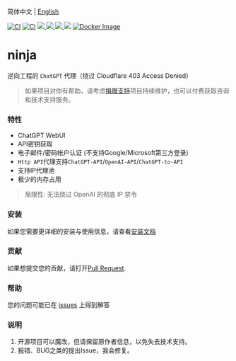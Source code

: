 <br>简体中文 | [English](README.md)

[![CI](https://github.com/gngpp/ninja/actions/workflows/CI.yml/badge.svg)](https://github.com/gngpp/ninja/actions/workflows/CI.yml)
[![CI](https://github.com/gngpp/ninja/actions/workflows/Release.yml/badge.svg)](https://github.com/gngpp/ninja/actions/workflows/Release.yml)
 <a target="_blank" href="https://github.com/gngpp/ninja/blob/main/LICENSE">
  <img src="https://img.shields.io/badge/license-GPL_3.0-blue.svg"/>
 </a>
  <a href="https://github.com/gngpp/ninja/releases">
    <img src="https://img.shields.io/github/release/gngpp/ninja.svg?style=flat">
  </a><a href="https://github.com/gngpp/ninja/releases">
    <img src="https://img.shields.io/github/downloads/gngpp/ninja/total?style=flat">
  </a>
  [![](https://img.shields.io/docker/image-size/gngpp/ninja)](https://registry.hub.docker.com/r/gngpp/ninja)
  [![Docker Image](https://img.shields.io/docker/pulls/gngpp/ninja.svg)](https://hub.docker.com/r/gngpp/ninja/)

# ninja

逆向工程的 `ChatGPT` 代理（绕过 Cloudflare 403 Access Denied）

> 如果项目对你有帮助，请考虑[捐赠支持](https://github.com/gngpp/gngpp/blob/main/SPONSOR.md#sponsor-my-open-source-works)项目持续维护，也可以付费获取咨询和技术支持服务。

### 特性

- ChatGPT WebUI
- API密钥获取
- 电子邮件/密码帐户认证 (不支持Google/Microsoft第三方登录)
- `Http API`代理支持`ChatGPT-API`/`OpenAI-API`/`ChatGPT-to-API` 
- 支持IP代理池
- 极少的内存占用

> 局限性: 无法绕过 OpenAI 的彻底 IP 禁令

### 安装

如果您需要更详细的安装与使用信息，请查看[安装文档](https://github.com/gngpp/ninja/blob/main/doc/readme_zh.md)

### 贡献

如果想提交您的贡献，请打开[Pull Request](https://github.com/gngpp/ninja/pulls).

### 帮助

您的问题可能已在 [issues](https://github.com/gngpp/ninja/issues) 上得到解答

### 说明

1. 开源项目可以魔改，但请保留原作者信息，以免失去技术支持。
2. 报错、BUG之类的提出Issue，我会修复。
